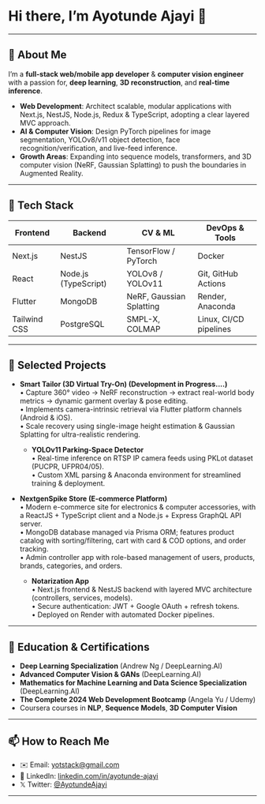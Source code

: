 # Hi there, I’m Ayotunde Ajayi 👋
---

## 🔭 About Me
I’m a **full-stack web/mobile app developer** & **computer vision engineer** with a passion for, **deep learning**, **3D reconstruction**, and **real-time inference**.

- **Web Development**: Architect scalable, modular applications with Next.js, NestJS, Node.js, Redux & TypeScript, adopting a clear layered MVC approach.  
- **AI & Computer Vision**: Design PyTorch pipelines for image segmentation, YOLOv8/v11 object detection, face recognition/verification, and live-feed inference.  
- **Growth Areas**: Expanding into sequence models, transformers, and 3D computer vision (NeRF, Gaussian Splatting) to push the boundaries in Augmented Reality.

---

## 🚀 Tech Stack

| Frontend           | Backend            | CV & ML               | DevOps & Tools          |
| ------------------ | ------------------ | --------------------- | ----------------------- |
| Next.js            | NestJS             | TensorFlow / PyTorch  | Docker                  |
| React              | Node.js (TypeScript)| YOLOv8 / YOLOv11     | Git, GitHub Actions     |
| Flutter            | MongoDB            | NeRF, Gaussian Splatting | Render, Anaconda     |
| Tailwind CSS       | PostgreSQL         | SMPL-X, COLMAP        | Linux, CI/CD pipelines  |

---

## 📂 Selected Projects

- **Smart Tailor (3D Virtual Try-On) (Development in Progress....)**  
  • Capture 360° video → NeRF reconstruction → extract real-world body metrics → dynamic garment overlay & pose editing.  
  • Implements camera-intrinsic retrieval via Flutter platform channels (Android & iOS).  
  • Scale recovery using single-image height estimation & Gaussian Splatting for ultra-realistic rendering.

  - **YOLOv11 Parking-Space Detector**  
  • Real-time inference on RTSP IP camera feeds using PKLot dataset (PUCPR, UFPR04/05).  
  • Custom XML parsing & Anaconda environment for streamlined training & deployment.

- **NextgenSpike Store (E-commerce Platform)**  
  • Modern e-commerce site for electronics & computer accessories, with a ReactJS + TypeScript client and a Node.js + Express GraphQL API server.  
  • MongoDB database managed via Prisma ORM; features product catalog with sorting/filtering, cart with card & COD options, and order tracking.  
  • Admin controller app with role-based management of users, products, brands, categories, and orders.  

  - **Notarization App**  
  • Next.js frontend & NestJS backend with layered MVC architecture (controllers, services, models).  
  • Secure authentication: JWT + Google OAuth + refresh tokens.  
  • Deployed on Render with automated Docker pipelines.
---

## 🧠 Education & Certifications

- **Deep Learning Specialization** (Andrew Ng / DeepLearning.AI)  
- **Advanced Computer Vision & GANs** (DeepLearning.AI)
- **Mathematics for Machine Learning and Data Science Specialization** (DeepLearning.AI)
- **The Complete 2024 Web Development Bootcamp** (Angela Yu / Udemy)
- Coursera courses in **NLP**, **Sequence Models**, **3D Computer Vision**
---

## 📫 How to Reach Me

- ✉️ Email: yotstack@gmail.com  
- 🔗 LinkedIn: [linkedin.com/in/ayotunde-ajayi](https://linkedin.com/in/yotstack)  
- 𝕏 Twitter: [@AyotundeAjayi]([https://twitter.com/AyotundeAjayi](https://x.com/__yotstack))  
---
